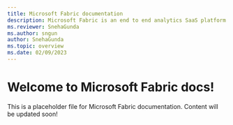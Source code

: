 ```yaml
---
title: Microsoft Fabric documentation
description: Microsoft Fabric is an end to end analytics SaaS platform. It unifies the capabilities of Power BI, Data warehouse, Data engineering, Data Factory, Data science, Real-Time Analytics, Business Intelligence, and many more.
ms.reviewer: SnehaGunda
ms.author: sngun
author: SnehaGunda
ms.topic: overview
ms.date: 02/09/2023
---
```


# Welcome to Microsoft Fabric docs!

This is a placeholder file for Microsoft Fabric documentation. Content will be updated soon!